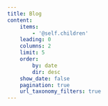 ```yaml
---
title: Blog
content:
    items:
        - '@self.children'
    leading: 0
    columns: 2
    limit: 5
    order:
        by: date
        dir: desc
    show_date: false
    pagination: true
    url_taxonomy_filters: true
---
```


